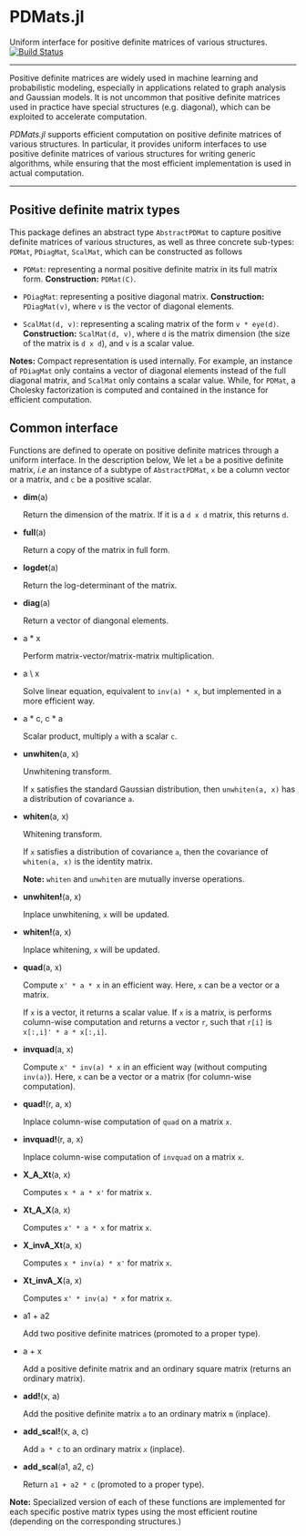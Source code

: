 # PDMats.jl

Uniform interface for positive definite matrices of various structures. 
[![Build Status](https://travis-ci.org/JuliaStats/PDMats.jl.png?branch=master)](https://travis-ci.org/JuliaStats/PDMats.jl)

--------------

Positive definite matrices are widely used in machine learning and probabilistic modeling, especially in applications related to graph analysis and Gaussian models. It is not uncommon that positive definite matrices used in practice have special structures (e.g. diagonal), which can be exploited to accelerate computation. 

*PDMats.jl* supports efficient computation on positive definite matrices of various structures. In particular, it provides uniform interfaces to use positive definite matrices of various structures for writing generic algorithms, while ensuring that the most efficient implementation is used in actual computation.

----------------


## Positive definite matrix types

This package defines an abstract type ``AbstractPDMat`` to capture positive definite matrices of various structures, as well as three concrete sub-types: ``PDMat``, ``PDiagMat``, ``ScalMat``, which can be constructed as follows

* ``PDMat``: representing a normal positive definite matrix in its full matrix form. **Construction:** ``PDMat(C)``.

* ``PDiagMat``: representing a positive diagonal matrix. **Construction:** ``PDiagMat(v)``, where ``v`` is the vector of diagonal elements.

* ``ScalMat(d, v)``: representing a scaling matrix of the form ``v * eye(d)``. **Construction:** ``ScalMat(d, v)``, where ``d`` is the matrix dimension (the size of the matrix is ``d x d``), and ``v`` is a scalar value.

**Notes:** Compact representation is used internally. For example, an instance of ``PDiagMat`` only contains a vector of diagonal elements instead of the full diagonal matrix, and ``ScalMat`` only contains a scalar value. While, for ``PDMat``, a Cholesky factorization is computed and contained in the instance for efficient computation.


## Common interface

Functions are defined to operate on positive definite matrices through a uniform interface. In the description below, We let ``a`` be a positive definite matrix, *i.e* an instance of a subtype of ``AbstractPDMat``, ``x`` be a column vector or a matrix, and ``c`` be a positive scalar. 

* **dim**(a)

   Return the dimension of the matrix. If it is a ``d x d`` matrix, this returns ``d``.

* **full**(a)

    Return a copy of the matrix in full form.

* **logdet**(a)

    Return the log-determinant of the matrix.

* **diag**(a)

    Return a vector of diangonal elements.

* a * x

    Perform matrix-vector/matrix-matrix multiplication. 

* a \ x

    Solve linear equation, equivalent to ``inv(a) * x``, but implemented in a more efficient way.

* a * c, c * a

    Scalar product, multiply ``a`` with a scalar ``c``.

* **unwhiten**(a, x)   

    Unwhitening transform. 

    If ``x`` satisfies the standard Gaussian distribution, then ``unwhiten(a, x)`` has a distribution 
    of covariance ``a``.

* **whiten**(a, x)

    Whitening transform.

    If ``x`` satisfies a distribution of covariance ``a``, then the covariance of ``whiten(a, x)`` is the identity matrix. 

    **Note:** ``whiten`` and ``unwhiten`` are mutually inverse operations.

* **unwhiten!**(a, x)

    Inplace unwhitening, ``x`` will be updated.

* **whiten!**(a, x)

    Inplace whitening, ``x`` will be updated.

* **quad**(a, x)

    Compute ``x' * a * x`` in an efficient way. Here, ``x`` can be a vector or a matrix.

    If ``x`` is a vector, it returns a scalar value.
    If ``x`` is a matrix, is performs column-wise computation and returns a vector ``r``, 
    such that ``r[i]`` is ``x[:,i]' * a * x[:,i]``.

* **invquad**(a, x)

    Compute ``x' * inv(a) * x`` in an efficient way (without computing ``inv(a)``). 
    Here, ``x`` can be a vector or a matrix (for column-wise computation).

* **quad!**(r, a, x)

    Inplace column-wise computation of ``quad`` on a matrix ``x``.

* **invquad!**(r, a, x)

    Inplace column-wise computation of ``invquad`` on a matrix ``x``.

* **X_A_Xt**(a, x)

    Computes ``x * a * x'`` for matrix ``x``.

* **Xt_A_X**(a, x)

    Computes ``x' * a * x`` for matrix ``x``.

* **X_invA_Xt**(a, x)

    Computes ``x * inv(a) * x'`` for matrix ``x``.

* **Xt_invA_X**(a, x)

    Computes ``x' * inv(a) * x`` for matrix ``x``.

* a1 + a2

    Add two positive definite matrices (promoted to a proper type).

* a + x

    Add a positive definite matrix and an ordinary square matrix (returns an ordinary matrix).

* **add!**(x, a)

    Add the positive definite matrix ``a`` to an ordinary matrix ``m`` (inplace).

* **add_scal!**(x, a, c)

    Add ``a * c`` to an ordinary matrix ``x`` (inplace).

* **add_scal**(a1, a2, c)

    Return ``a1 + a2 * c`` (promoted to a proper type).

**Note:** Specialized version of each of these functions are implemented for each specific postive matrix types using the most efficient routine (depending on the corresponding structures.)

